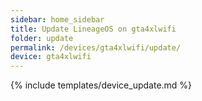 ```yaml
---
sidebar: home_sidebar
title: Update LineageOS on gta4xlwifi
folder: update
permalink: /devices/gta4xlwifi/update/
device: gta4xlwifi
---
```

{% include templates/device_update.md %}
